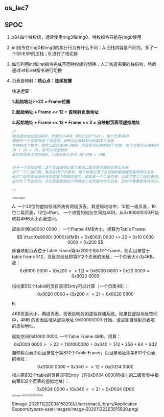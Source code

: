 ## os_lec7

## SPOC

1. x84四个特权级，通常使用ring3和ring0，特权指令只能在ring0使用

2. int指令在ring0和ring3的执行行为有什么不同：A.压栈内容是不同的，多了一个SS:ESP的压栈；B.进行了栈切换

3. 如何利用int和iret指令完成不同特权级的切换：人工构造需要的栈结构，然后通过int和iret指令进行切换

4. 页表自映射：**核心点：连续放置**

   快速运算：

   **1.起始地址>>22 = Frame位置**

   **2.起始地址 + Frame << 12 = 自映射页表地址**

   **3.起始地址 + Frame << 12 + Frame << 2 = 自映射页表项虚拟地址**

   ```c
   /*
   假设虚拟地址空间4GB，页面大小4KB（即12位offset），每个页表项4B
   即任何一个页面有1K个页表项，4GB可以被4KB分割成1M个页面
   为映射这个整体，使用二级页表进行映射，页目录可以映射1K个页表，每个页表可以映射1K个物理页面（即4MB物理空间）
   1K * 1K = 1M，故可以完全映射
   此时页目录占空间4KB，二级页表占空间 1K*4KB = 4MB
   
   
   对于一个页目录项，这个页目录项记录了某张二级页表页面虚实转化关系
   对于一个二级页表，其包含1K个页表项，每个表项记录了此项到4KB物理页面的转化关系
   此时二级页表本身也保存在某个物理页面中，即有某一个二级页表，记录了整个二级页表的虚实地址转化关系
   此时为了节省空间，可以直接使用这个特殊的二级页面作为页目录，此时不需要额外的页目录空间（4KB）
   
   */
   ```

   <img src="https://img-blog.csdn.net/20180514153738961?watermark/2/text/aHR0cHM6Ly9ibG9nLmNzZG4ubmV0L3UwMTA1MTMwNTk=/font/5a6L5L2T/fontsize/400/fill/I0JBQkFCMA==/dissolve/70" alt="自映射时的页表结构" style="zoom:30%;" />

   

   A.
   一个32位的虚拟存储系统有两级页表，其逻辑地址中，10位一级页表，10位二级页表，12位offset。
   一个进程的地址空间为4GB，从0x80000000开始映射4MB大小页表空间。

   起始空间0x8000 0000 ，一个Frame 4MB大小，换算为Table Frame:
   $$
   \frac{0x8000\ 0000}{4MB} = 0x8000\ 0000 >> 22 = 0x10 0000 0000 = 0x200
   $$
   即自映射页表位于Table Frame第0x200个即512个frame，则页目录位于table frame 512，页目录地址即第512个页表的地址，一个页表大小为4KB，故：
   $$
   0x8000\ 0000 + (0x200 << 12) = 0x8000\ 0000 + 0x20\ 0000 = 0x8020\ 0000
   $$


   指向第512个tabel的页目录项Entry可以计算（一个页面4B）：
   $$
   0x8020\ 0000 + (0x200 << 2) = 0x8020\ 0800
   $$


   B.

   4KB页面大小、两级页表、页表自映射的虚拟存储系统。如果在虚拟地址空间中，4MB 的页表区域从虚拟地址 0xD0000000 开始，请回答自映射页表项的虚拟地址。

   起始空间0xD000 0000, 一个Table Frame 4MB，换算：
   $$
   0xD000\ 0000 >> 22 = 1101000000 = 0x340 = 512 + 256 + 64 = 832
   $$
   自映射页表即页目录位于第832个Table Frame，页目录地址即第832个页表的地址：
   $$
   0xD000\ 0000 + 0x340 << 12 = 0xD034\ 0000
   $$
   指向第832个table的页目录项Entry（在0xD034 0000所指向的二级页表中指向第832个页表的虚拟地址）：
   $$
   0xD034\ 0000 + (0x340 << 2) = 0xD034\ 0D00
   $$
   <img src="/Users/mac/Library/Application Support/typora-user-images/image-20201122203753003.png" alt="image-20201122203753003" style="zoom:50%;" />

   ![image-20201122203815820](/Users/mac/Library/Application Support/typora-user-images/image-20201122203815820.png)

   


